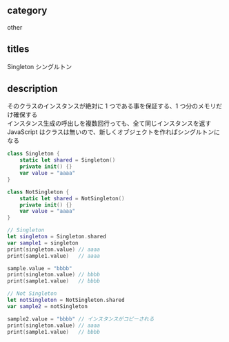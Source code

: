 ## category

other

## titles

Singleton
シングルトン

## description

そのクラスのインスタンスが絶対に 1 つである事を保証する、1 つ分のメモリだけ確保する  
インスタンス生成の呼出しを複数回行っても、全て同じインスタンスを返す  
JavaScript はクラスは無いので、新しくオブジェクトを作ればシングルトンになる

```swift
class Singleton {
    static let shared = Singleton()
    private init() {}
    var value = "aaaa"
}

class NotSingleton {
    static let shared = NotSingleton()
    private init() {}
    var value = "aaaa"
}

// Singleton
let singleton = Singleton.shared
var sample1 = singleton
print(singleton.value) // aaaa
print(sample1.value)   // aaaa

sample.value = "bbbb"
print(singleton.value) // bbbb
print(sample1.value)   // bbbb

// Not Singleton
let notSingleton = NotSingleton.shared
var sample2 = notSingleton

sample2.value = "bbbb" // インスタンスがコピーされる
print(singleton.value) // aaaa
print(sample1.value)   // bbbb
```
